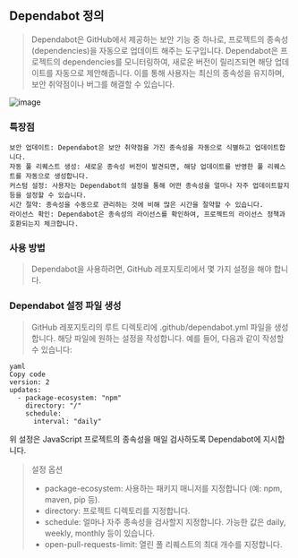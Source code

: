 ## Dependabot 정의
> Dependabot은 GitHub에서 제공하는 보안 기능 중 하나로, 프로젝트의 종속성(dependencies)을 자동으로 업데이트 해주는 도구입니다.
> Dependabot은 프로젝트의 dependencies를 모니터링하여, 새로운 버전이 릴리즈되면 해당 업데이트를 자동으로 제안해줍니다.
> 이를 통해 사용자는 최신의 종속성을 유지하며, 보안 취약점이나 버그를 해결할 수 있습니다.

![image](https://github.com/gon1942/how2github/assets/31919227/0c77398f-0c83-4b23-9e98-ac17349c2506)


### 특장점
```
보안 업데이트: Dependabot은 보안 취약점을 가진 종속성을 자동으로 식별하고 업데이트합니다.
자동 풀 리퀘스트 생성: 새로운 종속성 버전이 발견되면, 해당 업데이트를 반영한 풀 리퀘스트를 자동으로 생성합니다.
커스텀 설정: 사용자는 Dependabot의 설정을 통해 어떤 종속성을 얼마나 자주 업데이트할지 등을 설정할 수 있습니다.
시간 절약: 종속성을 수동으로 관리하는 것에 비해 많은 시간을 절약할 수 있습니다.
라이선스 확인: Dependabot은 종속성의 라이선스를 확인하여, 프로젝트의 라이선스 정책과 호환되는지 체크합니다.
```

### 사용 방법
> Dependabot을 사용하려면, GitHub 레포지토리에서 몇 가지 설정을 해야 합니다.

### Dependabot 설정 파일 생성
> GitHub 레포지토리의 루트 디렉토리에 .github/dependabot.yml 파일을 생성합니다.
> 해당 파일에 원하는 설정을 작성합니다. 예를 들어, 다음과 같이 작성할 수 있습니다:
```
yaml
Copy code
version: 2
updates:
  - package-ecosystem: "npm"
    directory: "/"
    schedule:
      interval: "daily"
```
위 설정은 JavaScript 프로젝트의 종속성을 매일 검사하도록 Dependabot에 지시합니다.

> 설정 옵션
> * package-ecosystem: 사용하는 패키지 매니저를 지정합니다 (예: npm, maven, pip 등).
> * directory: 프로젝트 디렉토리를 지정합니다.
> * schedule: 얼마나 자주 종속성을 검사할지 지정합니다. 가능한 값은 daily, weekly, monthly 등이 있습니다.
> * open-pull-requests-limit: 열린 풀 리퀘스트의 최대 개수를 지정합니다.
